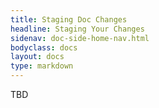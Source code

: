 ```yaml
---
title: Staging Doc Changes
headline: Staging Your Changes
sidenav: doc-side-home-nav.html
bodyclass: docs
layout: docs
type: markdown
---
```


TBD

